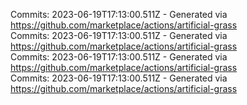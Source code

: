 Commits: 2023-06-19T17:13:00.511Z - Generated via https://github.com/marketplace/actions/artificial-grass
<br>
Commits: 2023-06-19T17:13:00.511Z - Generated via https://github.com/marketplace/actions/artificial-grass
<br>
Commits: 2023-06-19T17:13:00.511Z - Generated via https://github.com/marketplace/actions/artificial-grass
<br>
Commits: 2023-06-19T17:13:00.511Z - Generated via https://github.com/marketplace/actions/artificial-grass
<br>
